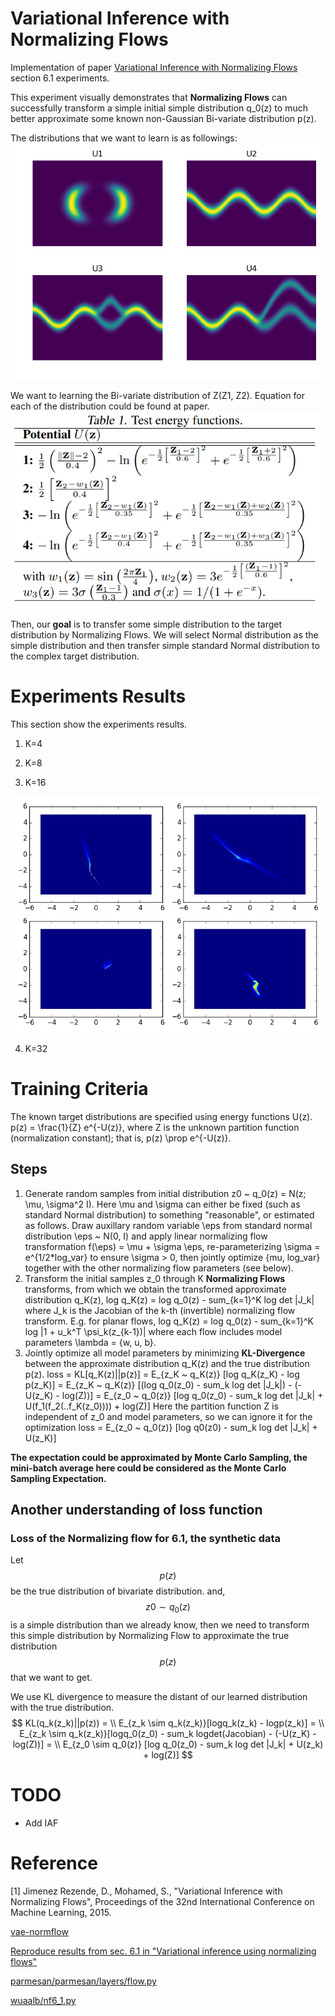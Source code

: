# Variational Inference with Normalizing Flows
Implementation of paper [Variational Inference with Normalizing Flows](https://arxiv.org/abs/1505.05770) section 6.1 experiments.

This experiment visually demonstrates that **Normalizing Flows** can successfully transform a simple 
initial simple distribution q_0(z) to much better approximate some known non-Gaussian Bi-variate 
distribution p(z).

The distributions that we want to learn is as followings:
<img src="images/data.png">

We want to learning the Bi-variate distribution of Z(Z1, Z2). Equation for each of the distribution could be found at paper.
<img src="images/U_dist.PNG">

Then, our **goal** is to transfer some simple distribution to the target distribution by Normalizing Flows.
We will select Normal distribution as the simple distribution and then transfer simple standard Normal distribution to the complex target distribution.

# Experiments Results
This section show the experiments results.
1. K=4

2. K=8

3. K=16
<img src="images/k_16/k_16.gif">

4. K=32

# Training Criteria
The known target distributions are specified using energy functions U(z).
p(z) = \frac{1}{Z} e^{-U(z)}, where Z is the unknown partition function (normalization constant); 
that is, p(z) \prop e^{-U(z)}.

## Steps
1. Generate random samples from initial distribution z0 ~ q_0(z) = N(z; \mu, \sigma^2 I).
   Here \mu and \sigma can either be fixed (such as standard Normal distribution) to something "reasonable", or estimated as follows.
   Draw auxillary random variable \eps from standard normal distribution
     \eps ~ N(0, I)
   and apply linear normalizing flow transformation f(\eps) = \mu + \sigma \eps, re-parameterizing
   \sigma = e^{1/2*log_var} to ensure \sigma > 0, then jointly optimize {mu, log_var} together 
   with the other normalizing flow parameters (see below).
2. Transform the initial samples z_0 through K **Normalizing Flows** transforms, from which we obtain the 
   transformed approximate distribution q_K(z),
     log q_K(z) = log q_0(z) - sum_{k=1}^K log det |J_k|
   where J_k is the Jacobian of the k-th (invertible) normalizing flow transform.
   E.g. for planar flows,
     log q_K(z) = log q_0(z) - sum_{k=1}^K log |1 + u_k^T \psi_k(z_{k-1})|
   where each flow includes model parameters \lambda = {w, u, b}.
3. Jointly optimize all model parameters by minimizing **KL-Divergence** between the approximate distribution q_K(z)
   and the true distribution p(z).
     loss = KL[q_K(z)||p(z)] = E_{z_K ~ q_K(z)} [log q_K(z_K) - log p(z_K)]
                             = E_{z_K ~ q_K(z)} [(log q_0(z_0) - sum_k log det |J_k|) - (-U(z_K) - log(Z))]
                             = E_{z_0 ~ q_0(z)} [log q_0(z_0) - sum_k log det |J_k| + U(f_1(f_2(..f_K(z_0)))) + log(Z)]
   Here the partition function Z is independent of z_0 and model parameters, so we can ignore it for the optimization
     loss = E_{z_0 ~ q_0(z)} [log q0(z0) - sum_k log det |J_k| + U(z_K)]

**The expectation could be approximated by Monte Carlo Sampling, the mini-batch average here could be considered as the
Monte Carlo Sampling Expectation.**


## Another understanding of loss function
### Loss of the Normalizing flow for 6.1, the synthetic data
Let $$p(z)$$ be the true distribution of bivariate distribution.
and, $$z0 \sim q_0(z)$$ is a simple distribution than we already know, then we need to transform this simple distribution by Normalizing Flow to approximate the true distribution $$p(z)$$ that we want to get.

We use KL divergence to measure the distant of our learned distribution with the true distribution.
$$
KL(q_k(z_k)||p(z)) = \\
E_{z_k \sim q_k(z_k)}[logq_k(z_k) - logp(z_k)] = \\
E_{z_k \sim q_k(z_k)}[logq_0(z_0) - sum_k logdet(Jacobian) - (-U(z_K) - log(Z))] = \\
E_{z_0 \sim q_0(z)} [log q_0(z_0) - sum_k log det |J_k| + U(z_k) + log(Z)]
$$

# TODO
* Add IAF

# Reference
[1] Jimenez Rezende, D., Mohamed, S., "Variational Inference with Normalizing Flows", 
Proceedings of the 32nd International Conference on Machine Learning, 2015.

[vae-normflow](https://github.com/16lawrencel/vae-normflow)

[Reproduce results from sec. 6.1 in "Variational inference using normalizing flows" ](https://github.com/casperkaae/parmesan/issues/22)

[parmesan/parmesan/layers/flow.py](https://github.com/casperkaae/parmesan/blob/master/parmesan/layers/flow.py)

[wuaalb/nf6_1.py](https://gist.github.com/wuaalb/c5b85d0c257d44b0d98a)